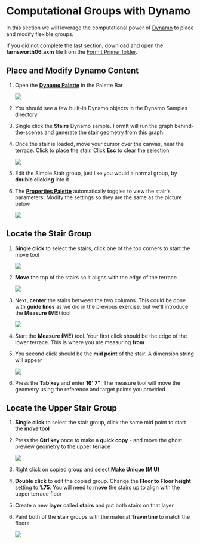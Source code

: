 # Computational Groups with Dynamo

In this section we will leverage the computational power of [Dynamo](http://dynamobim.org/) to place and modify flexible groups.

If you did not complete the last section, download and open the **farnsworth06.axm** file from the [FormIt Primer folder](./#prerequisites-for-this-turorial).

## Place and Modify Dynamo Content

1. Open the [**Dynamo Palette**](../formit-introduction/tool-bars.md) in the Palette Bar

   ![](../.gitbook/assets/99a4e906-2dd3-4a71-bcc9-578018dc5fb8.png)

2. You should see a few built-in Dynamo objects in the Dynamo Samples directory
3. Single click the **Stairs** Dynamo sample. FormIt will run the graph behind-the-scenes and generate the stair geometry from this graph.
4. Once the stair is loaded, move your cursor over the canvas, near the terrace. Click to place the stair. Click **Esc** to clear the selection

   ![](../.gitbook/assets/7f47eb16-9bde-4a17-bf63-898774c31338.png)

5. Edit the Simple Stair group, just like you would a normal group, by **double clicking** into it
6. The [**Properties Palette**](../formit-introduction/tool-bars.md) automatically toggles to view the stair's parameters. Modify the settings so they are the same as the picture below

   ![](../.gitbook/assets/c068120a-7b4b-4816-ba48-8f7a8066262c.png)

## Locate the Stair Group

1. **Single click** to select the stairs, click one of the top corners to start the move tool

   ![](../.gitbook/assets/upperterracesketch_23.png)

2. **Move** the top of the stairs so it aligns with the edge of the terrace

   ![](../.gitbook/assets/upperterracesketch_24.png)

3. Next, **center** the stairs between the two columns. This could be done with **guide lines** as we did in the previous exercise, but we'll introduce the **Measure \(ME\)** tool

   ![](../.gitbook/assets/measure.png)

4. Start the **Measure \(ME\)** tool. Your first click should be the edge of the lower terrace. This is where you are measuring **from**
5. You second click should be the **mid point** of the stair. A dimension string will appear

   ![](../.gitbook/assets/upperterracesketch_25.png)

6. Press the **Tab key** and enter **16' 7"**. The measure tool will move the geometry using the reference and target points you provided

## Locate the Upper Stair Group

1. **Single click** to select the stair group, click the same mid point to start the **move tool**
2. Press the **Ctrl key** once to make a **quick copy** - and move the ghost preview geometry to the upper terrace

   ![](../.gitbook/assets/upperterracesketch_26.png)

3. Right click on copied group and select **Make Unique \(M U\)**
4. **Double click** to edit the copied group. Change the **Floor to Floor height** setting to **1.75**. You will need to **move** the stairs up to align with the upper terrace floor
5. Create a new **layer** called **stairs** and put both stairs on that layer
6. Paint both of the **stair** groups with the material **Travertine** to match the floors

   ![](../.gitbook/assets/upperterracesketch_28.png)

